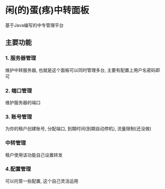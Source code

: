 # 闲(的)蛋(疼)中转面板
基于Java编写的中专管理平台

## 主要功能
### 1. 服务器管理
维护中转服务器, 也就是这个面板可以同时管理多台, 主要有配置上用户名密码即可

### 2. 端口管理
维护服务器的端口

### 3. 账号管理
为你的租户创建账号, 分配端口, 到期时间(到期自动停机), 流量限制(还没做)

### 中转管理
租户使用该功能自己设置转发

### 4.配置管理
可以托管一些配置, 这个自己灵活运用
